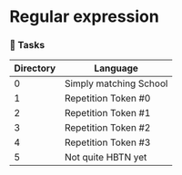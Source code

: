 # Regular expression

### :file_folder: Tasks
Directory | Language
----- | -----
0 | Simply matching School
1 | Repetition Token #0
2 | Repetition Token #1
3 | Repetition Token #2
4 | Repetition Token #3
5 | Not quite HBTN yet
